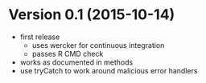 Version 0.1 (2015-10-14)
===

- first release
    - uses wercker for continuous integration
    - passes R CMD check
- works as documented in methods
- use tryCatch to work around malicious error handlers
